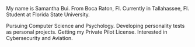 My name is Samantha Bui. 
From Boca Raton, Fl. 
Currently in Tallahassee, Fl. 
Student at Florida State University.  

Pursuing Computer Science and Psychology. 
Developing personality tests as personal projects. 
Getting my Private Pilot License. 
Interested in Cybersecurity and Aviation.
